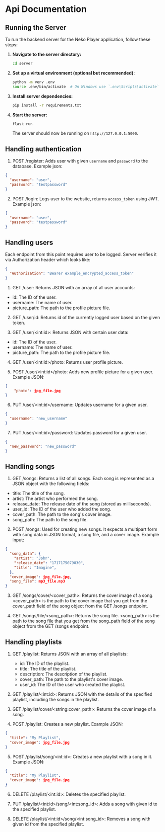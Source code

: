 # Api Documentation

## Running the Server

To run the backend server for the Neko Player application, follow these steps:

1. **Navigate to the server directory:**

   ```sh
   cd server
   ```

2. **Set up a virtual environment (optional but recommended):**

   ```sh
   python -m venv .env
   source .env/bin/activate  # On Windows use `.env\Scripts\activate`
   ```

3. **Install server dependencies:**

   ```sh
   pip install -r requirements.txt
   ```

4. **Start the server:**

   ```sh
   flask run
   ```

   The server should now be running on `http://127.0.0.1:5000`.

## Handling authentication

1. POST /register: Adds user with given `username` and `password` to the database. Example json:

```json
{
  "username": "user",
  "password": "testpassword"
}
```

2. POST /login: Logs user to the website, returns `access_token` using JWT. Example json:

```json
{
  "username": "user",
  "password": "testpassword"
}
```

## Handling users

Each endpoint from this point requires user to be logged. Server verifies it via Authorization header which looks like:

```json
{
  "Authorization": "Bearer example_encrypted_access_token"
}
```

1. GET /user: Returns JSON with an array of all user accounts:

- id: The ID of the user.
- username: The name of user.
- picture_path: The path to the profile picture file.

2. GET /user/id: Returns id of the currently logged user based on the given token.

3. GET /user/\<int:id>: Returns JSON with certain user data:

- id: The ID of the user.
- username: The name of user.
- picture_path: The path to the profile picture file.

4. GET /user/\<int:id>/photo: Returns user profile picture.

5. POST /user/\<int:id>/photo: Adds new profile picture for a given user. Example JSON:

```json
{
    "photo": jpg_file.jpg
}

```

6. PUT /user/\<int:id>/username: Updates username for a given user.

```json
{
  "username": "new_username"
}
```

7. PUT /user/\<int:id>/password: Updates password for a given user.

```json
{
  "new_password": "new_password"
}
```

## Handling songs

1. GET /songs: Returns a list of all songs. Each song is represented as a JSON object with the following fields:

- title: The title of the song.
- artist: The artist who performed the song.
- release_date: The release date of the song (stored as milliseconds).
- user_id: The ID of the user who added the song.
- cover_path: The path to the song's cover image.
- song_path: The path to the song file.

2. POST /songs: Used for creating new songs. It expects a multipart form with song data in JSON format, a song file, and a cover image. Example input:

```json
{
  "song_data": {
    "artist": "John",
    "release_date": "1717175079830",
    "title": "Imagine",
  },
  "cover_image": jpg_file.jpg,
  "song_file": mp3_file.mp3
}
```

3. GET /songs/cover/<cover_path>: Returns the cover image of a song. <cover_path> is the path to the cover image that you get from the cover_path field of the song object from the GET /songs endpoint.

4. GET /songs/file/<song_path>: Returns the song file. <song_path> is the path to the song file that you get from the song_path field of the song object from the GET /songs endpoint.

## Handling playlists

1. GET /playlist: Returns JSON with an array of all playlists:

   - id: The ID of the playlist.
   - title: The title of the playlist.
   - description: The description of the playlist.
   - cover_path: The path to the playlist's cover image.
   - user_id: The ID of the user who created the playlist.

2. GET /playlist/\<int:id\>: Returns JSON with the details of the specified playlist, including the songs in the playlist.

3. GET /playlist/cover/\<string:cover_path\>: Returns the cover image of a song.

4. POST /playlist: Creates a new playlist. Example JSON:

```json
{
  "title": "My Playlist",
  "cover_image": jpg_file.jpg
}
```

5. POST /playlist/song/\<int:id\>: Creates a new playlist with a song in it. Example JSON:

```json
{
  "title": "My Playlist",
  "cover_image": jpg_file.jpg
}
```

6. DELETE /playlist/\<int:id\>: Deletes the specified playlist.

7. PUT /playlist/\<int:id\>/song/\<int:song_id\>: Adds a song with given id to the specified playlist.

8. DELETE /playlist/\<int:id\>/song/\<int:song_id\>: Removes a song with given id from the specified playlist.
